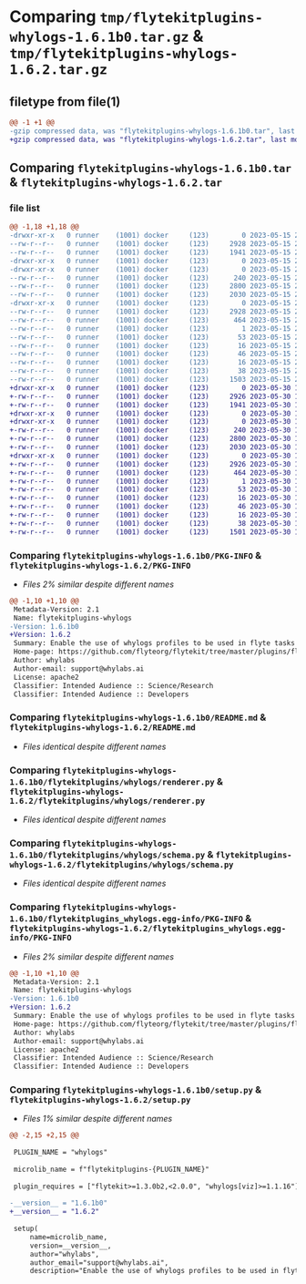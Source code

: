 # Comparing `tmp/flytekitplugins-whylogs-1.6.1b0.tar.gz` & `tmp/flytekitplugins-whylogs-1.6.2.tar.gz`

## filetype from file(1)

```diff
@@ -1 +1 @@
-gzip compressed data, was "flytekitplugins-whylogs-1.6.1b0.tar", last modified: Mon May 15 22:07:11 2023, max compression
+gzip compressed data, was "flytekitplugins-whylogs-1.6.2.tar", last modified: Tue May 30 15:24:23 2023, max compression
```

## Comparing `flytekitplugins-whylogs-1.6.1b0.tar` & `flytekitplugins-whylogs-1.6.2.tar`

### file list

```diff
@@ -1,18 +1,18 @@
-drwxr-xr-x   0 runner    (1001) docker     (123)        0 2023-05-15 22:07:11.539773 flytekitplugins-whylogs-1.6.1b0/
--rw-r--r--   0 runner    (1001) docker     (123)     2928 2023-05-15 22:07:11.539773 flytekitplugins-whylogs-1.6.1b0/PKG-INFO
--rw-r--r--   0 runner    (1001) docker     (123)     1941 2023-05-15 22:06:44.000000 flytekitplugins-whylogs-1.6.1b0/README.md
-drwxr-xr-x   0 runner    (1001) docker     (123)        0 2023-05-15 22:07:11.539773 flytekitplugins-whylogs-1.6.1b0/flytekitplugins/
-drwxr-xr-x   0 runner    (1001) docker     (123)        0 2023-05-15 22:07:11.539773 flytekitplugins-whylogs-1.6.1b0/flytekitplugins/whylogs/
--rw-r--r--   0 runner    (1001) docker     (123)      240 2023-05-15 22:06:44.000000 flytekitplugins-whylogs-1.6.1b0/flytekitplugins/whylogs/__init__.py
--rw-r--r--   0 runner    (1001) docker     (123)     2800 2023-05-15 22:06:44.000000 flytekitplugins-whylogs-1.6.1b0/flytekitplugins/whylogs/renderer.py
--rw-r--r--   0 runner    (1001) docker     (123)     2030 2023-05-15 22:06:44.000000 flytekitplugins-whylogs-1.6.1b0/flytekitplugins/whylogs/schema.py
-drwxr-xr-x   0 runner    (1001) docker     (123)        0 2023-05-15 22:07:11.539773 flytekitplugins-whylogs-1.6.1b0/flytekitplugins_whylogs.egg-info/
--rw-r--r--   0 runner    (1001) docker     (123)     2928 2023-05-15 22:07:11.000000 flytekitplugins-whylogs-1.6.1b0/flytekitplugins_whylogs.egg-info/PKG-INFO
--rw-r--r--   0 runner    (1001) docker     (123)      464 2023-05-15 22:07:11.000000 flytekitplugins-whylogs-1.6.1b0/flytekitplugins_whylogs.egg-info/SOURCES.txt
--rw-r--r--   0 runner    (1001) docker     (123)        1 2023-05-15 22:07:11.000000 flytekitplugins-whylogs-1.6.1b0/flytekitplugins_whylogs.egg-info/dependency_links.txt
--rw-r--r--   0 runner    (1001) docker     (123)       53 2023-05-15 22:07:11.000000 flytekitplugins-whylogs-1.6.1b0/flytekitplugins_whylogs.egg-info/entry_points.txt
--rw-r--r--   0 runner    (1001) docker     (123)       16 2023-05-15 22:07:11.000000 flytekitplugins-whylogs-1.6.1b0/flytekitplugins_whylogs.egg-info/namespace_packages.txt
--rw-r--r--   0 runner    (1001) docker     (123)       46 2023-05-15 22:07:11.000000 flytekitplugins-whylogs-1.6.1b0/flytekitplugins_whylogs.egg-info/requires.txt
--rw-r--r--   0 runner    (1001) docker     (123)       16 2023-05-15 22:07:11.000000 flytekitplugins-whylogs-1.6.1b0/flytekitplugins_whylogs.egg-info/top_level.txt
--rw-r--r--   0 runner    (1001) docker     (123)       38 2023-05-15 22:07:11.539773 flytekitplugins-whylogs-1.6.1b0/setup.cfg
--rw-r--r--   0 runner    (1001) docker     (123)     1503 2023-05-15 22:07:00.000000 flytekitplugins-whylogs-1.6.1b0/setup.py
+drwxr-xr-x   0 runner    (1001) docker     (123)        0 2023-05-30 15:24:23.125524 flytekitplugins-whylogs-1.6.2/
+-rw-r--r--   0 runner    (1001) docker     (123)     2926 2023-05-30 15:24:23.125524 flytekitplugins-whylogs-1.6.2/PKG-INFO
+-rw-r--r--   0 runner    (1001) docker     (123)     1941 2023-05-30 15:23:56.000000 flytekitplugins-whylogs-1.6.2/README.md
+drwxr-xr-x   0 runner    (1001) docker     (123)        0 2023-05-30 15:24:23.125524 flytekitplugins-whylogs-1.6.2/flytekitplugins/
+drwxr-xr-x   0 runner    (1001) docker     (123)        0 2023-05-30 15:24:23.125524 flytekitplugins-whylogs-1.6.2/flytekitplugins/whylogs/
+-rw-r--r--   0 runner    (1001) docker     (123)      240 2023-05-30 15:23:56.000000 flytekitplugins-whylogs-1.6.2/flytekitplugins/whylogs/__init__.py
+-rw-r--r--   0 runner    (1001) docker     (123)     2800 2023-05-30 15:23:56.000000 flytekitplugins-whylogs-1.6.2/flytekitplugins/whylogs/renderer.py
+-rw-r--r--   0 runner    (1001) docker     (123)     2030 2023-05-30 15:23:56.000000 flytekitplugins-whylogs-1.6.2/flytekitplugins/whylogs/schema.py
+drwxr-xr-x   0 runner    (1001) docker     (123)        0 2023-05-30 15:24:23.125524 flytekitplugins-whylogs-1.6.2/flytekitplugins_whylogs.egg-info/
+-rw-r--r--   0 runner    (1001) docker     (123)     2926 2023-05-30 15:24:23.000000 flytekitplugins-whylogs-1.6.2/flytekitplugins_whylogs.egg-info/PKG-INFO
+-rw-r--r--   0 runner    (1001) docker     (123)      464 2023-05-30 15:24:23.000000 flytekitplugins-whylogs-1.6.2/flytekitplugins_whylogs.egg-info/SOURCES.txt
+-rw-r--r--   0 runner    (1001) docker     (123)        1 2023-05-30 15:24:23.000000 flytekitplugins-whylogs-1.6.2/flytekitplugins_whylogs.egg-info/dependency_links.txt
+-rw-r--r--   0 runner    (1001) docker     (123)       53 2023-05-30 15:24:23.000000 flytekitplugins-whylogs-1.6.2/flytekitplugins_whylogs.egg-info/entry_points.txt
+-rw-r--r--   0 runner    (1001) docker     (123)       16 2023-05-30 15:24:23.000000 flytekitplugins-whylogs-1.6.2/flytekitplugins_whylogs.egg-info/namespace_packages.txt
+-rw-r--r--   0 runner    (1001) docker     (123)       46 2023-05-30 15:24:23.000000 flytekitplugins-whylogs-1.6.2/flytekitplugins_whylogs.egg-info/requires.txt
+-rw-r--r--   0 runner    (1001) docker     (123)       16 2023-05-30 15:24:23.000000 flytekitplugins-whylogs-1.6.2/flytekitplugins_whylogs.egg-info/top_level.txt
+-rw-r--r--   0 runner    (1001) docker     (123)       38 2023-05-30 15:24:23.125524 flytekitplugins-whylogs-1.6.2/setup.cfg
+-rw-r--r--   0 runner    (1001) docker     (123)     1501 2023-05-30 15:24:12.000000 flytekitplugins-whylogs-1.6.2/setup.py
```

### Comparing `flytekitplugins-whylogs-1.6.1b0/PKG-INFO` & `flytekitplugins-whylogs-1.6.2/PKG-INFO`

 * *Files 2% similar despite different names*

```diff
@@ -1,10 +1,10 @@
 Metadata-Version: 2.1
 Name: flytekitplugins-whylogs
-Version: 1.6.1b0
+Version: 1.6.2
 Summary: Enable the use of whylogs profiles to be used in flyte tasks to get aggregate statistics about data.
 Home-page: https://github.com/flyteorg/flytekit/tree/master/plugins/flytekit-whylogs
 Author: whylabs
 Author-email: support@whylabs.ai
 License: apache2
 Classifier: Intended Audience :: Science/Research
 Classifier: Intended Audience :: Developers
```

### Comparing `flytekitplugins-whylogs-1.6.1b0/README.md` & `flytekitplugins-whylogs-1.6.2/README.md`

 * *Files identical despite different names*

### Comparing `flytekitplugins-whylogs-1.6.1b0/flytekitplugins/whylogs/renderer.py` & `flytekitplugins-whylogs-1.6.2/flytekitplugins/whylogs/renderer.py`

 * *Files identical despite different names*

### Comparing `flytekitplugins-whylogs-1.6.1b0/flytekitplugins/whylogs/schema.py` & `flytekitplugins-whylogs-1.6.2/flytekitplugins/whylogs/schema.py`

 * *Files identical despite different names*

### Comparing `flytekitplugins-whylogs-1.6.1b0/flytekitplugins_whylogs.egg-info/PKG-INFO` & `flytekitplugins-whylogs-1.6.2/flytekitplugins_whylogs.egg-info/PKG-INFO`

 * *Files 2% similar despite different names*

```diff
@@ -1,10 +1,10 @@
 Metadata-Version: 2.1
 Name: flytekitplugins-whylogs
-Version: 1.6.1b0
+Version: 1.6.2
 Summary: Enable the use of whylogs profiles to be used in flyte tasks to get aggregate statistics about data.
 Home-page: https://github.com/flyteorg/flytekit/tree/master/plugins/flytekit-whylogs
 Author: whylabs
 Author-email: support@whylabs.ai
 License: apache2
 Classifier: Intended Audience :: Science/Research
 Classifier: Intended Audience :: Developers
```

### Comparing `flytekitplugins-whylogs-1.6.1b0/setup.py` & `flytekitplugins-whylogs-1.6.2/setup.py`

 * *Files 1% similar despite different names*

```diff
@@ -2,15 +2,15 @@
 
 PLUGIN_NAME = "whylogs"
 
 microlib_name = f"flytekitplugins-{PLUGIN_NAME}"
 
 plugin_requires = ["flytekit>=1.3.0b2,<2.0.0", "whylogs[viz]>=1.1.16"]
 
-__version__ = "1.6.1b0"
+__version__ = "1.6.2"
 
 setup(
     name=microlib_name,
     version=__version__,
     author="whylabs",
     author_email="support@whylabs.ai",
     description="Enable the use of whylogs profiles to be used in flyte tasks to get aggregate statistics about data.",
```

